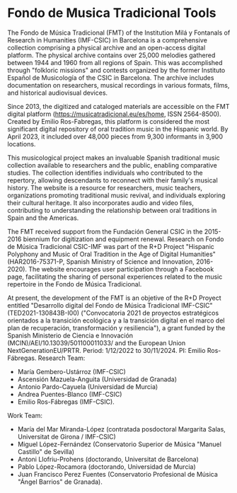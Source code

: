 # Fondo de Musica Tradicional Tools
The Fondo de Música Tradicional (FMT) of the Institution Milá y Fontanals of Research in Humanities (IMF-CSIC) in Barcelona is a comprehensive collection comprising a physical archive and an open-access digital platform. The physical archive contains over 25,000 melodies gathered between 1944 and 1960 from all regions of Spain. This was accomplished through "folkloric missions" and contests organized by the former Instituto Español de Musicología of the CSIC in Barcelona. The archive includes documentation on researchers, musical recordings in various formats, films, and historical audiovisual devices.

Since 2013, the digitized and cataloged materials are accessible on the FMT digital platform (https://musicatradicional.eu/es/home, ISSN 2564-8500). Created by Emilio Ros-Fabregas, this platform is considered the most significant digital repository of oral tradition music in the Hispanic world. By April 2023, it included over 48,000 pieces from 9,300 informants in 3,900 locations.

This musicological project makes an invaluable Spanish traditional music collection available to researchers and the public, enabling comparative studies. The collection identifies individuals who contributed to the repertory, allowing descendants to reconnect with their family's musical history. The website is a resource for researchers, music teachers, organizations promoting traditional music revival, and individuals exploring their cultural heritage. It also incorporates audio and video files, contributing to understanding the relationship between oral traditions in Spain and the Americas.

The FMT received support from the Fundación General CSIC in the 2015-2016 biennium for digitization and equipment renewal. Research on Fondo de Música Tradicional CSIC-IMF was part of the R+D Project "Hispanic Polyphony and Music of Oral Tradition in the Age of Digital Humanities" (HAR2016-75371-P, Spanish Ministry of Science and Innovation, 2016-2020). The website encourages user participation through a Facebook page, facilitating the sharing of personal experiences related to the music repertoire in the Fondo de Música Tradicional.

At present, the development of the FMT is an objetive of the R+D Proyect entitled "Desarrollo digital del Fondo de Música Tradicional IMF-CSIC" (TED2021-130843B-I00)  ("Convocatoria 2021 de proyectos estratégicos orientados a la transición ecológica y a la transición digital en el marco del plan de recuperación, transformación y resiliencia"), a grant funded by the Spanish Ministerio de Ciencia e Innovación (MCIN)/AEI/10.13039/501100011033/ and the European Union NextGenerationEU/PRTR. Period: 1/12/2022 to 30/11/2024. PI: Emilio Ros-Fábregas.
Research Team: 
- María Gembero-Ustárroz (IMF-CSIC)
- Ascensión Mazuela-Anguita (Universidad de Granada)
- Antonio Pardo-Cayuela (Universidad de Murcia)
- Andrea Puentes-Blanco (IMF-CSIC) 
- Emilio Ros-Fábregas (IMF-CSIC). 

Work Team: 
- María del Mar Miranda-López (contratada posdoctoral Margarita Salas, Universitat de Girona / IMF-CSIC)
- Miguel López-Fernández (Conservatorio Superior de Música "Manuel Castillo" de Sevilla)
- Antoni Llofriu-Prohens (doctorando, Universitat de Barcelona)
- Pablo López-Rocamora (doctorando, Universidad de Murcia)
- Juan Francisco Perez Fuentes (Conservatorio Profesional de Música "Ángel Barrios" de Granada). 


